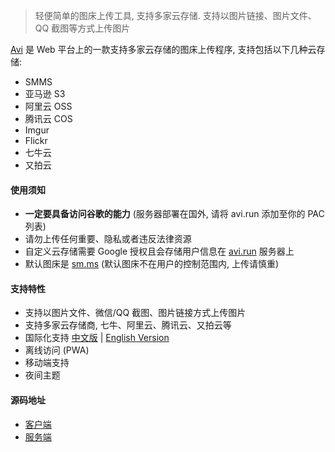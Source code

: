 <a href="https://avi.run?lng=zh">
  <img class="no-shadow" src="https://o77qb5l10.qnssl.com/5b4eaa7275d5b.png" alt="">
</a>

> 轻便简单的图床上传工具, 支持多家云存储. 支持以图片链接、图片文件、QQ 截图等方式上传图片

[Avi](https://avi.run?lng=zh) 是 Web 平台上的一款支持多家云存储的图床上传程序, 支持包括以下几种云存储:

- SMMS
- 亚马逊 S3
- 阿里云 OSS
- 腾讯云 COS
- Imgur
- Flickr
- 七牛云
- 又拍云

#### 使用须知

- **一定要具备访问谷歌的能力** (服务器部署在国外, 请将 avi.run 添加至你的 PAC 列表)
- 请勿上传任何重要、隐私或者违反法律资源
- 自定义云存储需要 Google 授权且会存储用户信息在 [avi.run](https://github.com/Army-U/avi-api) 服务器上
- 默认图床是 [sm.ms](https://sm.ms/) (默认图床不在用户的控制范围内, 上传请慎重)

#### 支持特性

- 支持以图片文件、微信/QQ 截图、图片链接方式上传图片
- 支持多家云存储商, 七牛、阿里云、腾讯云、又拍云等
- 国际化支持 [中文版](https://avi.run/?lng=zh) | [English Version](https://avi.run/)
- 离线访问 (PWA)
- 移动端支持
- 夜间主题

#### 源码地址

- [客户端](https://github.com/Army-U/avi)
- [服务端](https://github.com/Army-U/avi-api)
